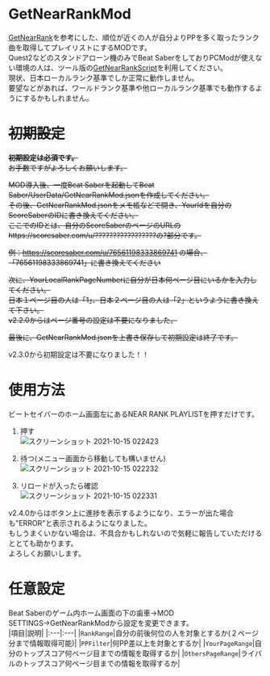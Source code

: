 # GetNearRankMod

[GetNearRank](https://github.com/culage/GetNearRank)を参考にした、順位が近くの人が自分よりPPを多く取ったランク曲を取得してプレイリストにするMODです。<br>
Quest2などのスタンドアローン機のみでBeat SaberをしておりPCModが使えない環境の人は、ツール版の[GetNearRankScript](https://github.com/rakkyo150/GetNearRankScript)を利用してください。<br>
現状、日本ローカルランク基準でしか正常に動作しません。<br>
要望などがあれば、ワールドランク基準や他ローカルランク基準でも動作するようにするかもしれません。

# ~~初期設定~~
~~**初期設定は必須です。**<br>
お手数ですがよろしくお願いします。~~

~~MOD導入後、一度Beat Saberを起動してBeat Saber/UserData/GetNearRankMod.jsonを作成してください。<br>
その後、GetNearRankMod.jsonをメモ帳などで開き、YourIdを自分のScoreSaberのIDに書き換えてください。<br>
ここでのIDとは、自分のScoreSaberのページのURLのhttps://scoresaber.com/u/?????????????????の?部分です。~~<br>

~~例：https://scoresaber.com/u/76561198333869741 の場合、「76561198333869741」に書き換えてください<br>~~

~~次に、YourLocalRankPageNumberに自分が日本何ページ目にいるかを入力してください。<br>
日本１ページ目の人は「1」、日本２ページ目の人は「2」というように書き換えて下さい。<br>
v2.2.0からはページ番号の設定は不要になりました。~~

~~最後に、GetNearRankMod.jsonを上書き保存して初期設定は終了です。~~<br>

v2.3.0から初期設定は不要になりました！！

# 使用方法
ビートセイバーのホーム画面左にあるNEAR RANK PLAYLISTを押すだけです。<br>

1. 押す<br>
![スクリーンショット 2021-10-15 022423](https://user-images.githubusercontent.com/86054813/137366553-a565529a-0d47-4335-a632-029e226efcd6.png)

2. 待つ(メニュー画面から移動しても構いません)<br>
![スクリーンショット 2021-10-15 022232](https://user-images.githubusercontent.com/86054813/137366693-0ab5dbcf-9149-4274-a504-505fa87d4c66.png)

3. リロードが入ったら確認<br>
![スクリーンショット 2021-10-15 022331](https://user-images.githubusercontent.com/86054813/137366817-af0bdbbf-99ed-493d-a31a-3acbdb529f75.png)

v2.4.0からはボタン上に進捗を表示するようになり、エラーが出た場合も"ERROR"と表示されるようになりました。<br>
もしうまくいかない場合は、不具合かもしれないので気軽に報告していただけるととても助かります。<br>
よろしくお願いします。

# 任意設定
Beat Saberのゲーム内ホーム画面の下の歯車→MOD SETTINGS→GetNearRankModから設定を変更できます。<br>
|項目|説明|
|:---|:---|
|`RankRange`|自分の前後何位の人を対象とするか(２ページ分まで情報取得可能)|
|`PPFilter`|何PP差以上を対象とするか|
|`YourPageRange`|自分のトップスコア何ページ目までの情報を取得するか|
|`OthersPageRange`|ライバルのトップスコア何ページ目までの情報を取得するか|
